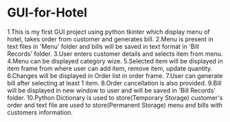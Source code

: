 # GUI-for-Hotel
1.This is my first GUI project using python tkinter which display menu of hotel, takes order from customer and generates bill.
2.Menu is present in text files in 'Menu' folder and bills will be saved in text format in 'Bill Records' folder.
3.User enters customer details and selects item from menu.
4.Menu can be displayed category wize.
5.Selected item will be displayed in item frame from where user can add item, remove item, update quantity.
6.Changes will be displayed in Order list in order frame.
7.User can generate bill after selecting at least 1 item.
8.Order cancellation is also provided.
9.Bill will be displayed in new window to user and will be saved in 'Bill Records' folder.
10.Python Dictionary is used to store(Temporary Storage) customer's order and text file are used to store(Permanent Storage) menu and bills with customers information.
